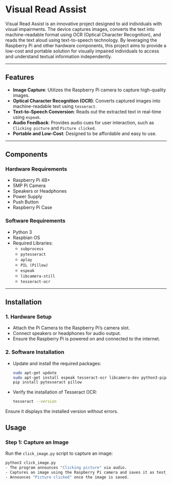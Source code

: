 # Visual Read Assist

Visual Read Assist is an innovative project designed to aid individuals with visual impairments. The device captures images, converts the text into machine-readable format using OCR (Optical Character Recognition), and reads the text aloud using text-to-speech technology. By leveraging the Raspberry Pi and other hardware components, this project aims to provide a low-cost and portable solution for visually impaired individuals to access and understand textual information independently.

---

## Features

- **Image Capture**: Utilizes the Raspberry Pi camera to capture high-quality images.
- **Optical Character Recognition (OCR)**: Converts captured images into machine-readable text using `tesseract`.
- **Text-to-Speech Conversion**: Reads out the extracted text in real-time using `espeak`.
- **Audio Feedback**: Provides audio cues for user interaction, such as `Clicking picture` and `Picture clicked`.
- **Portable and Low-Cost**: Designed to be affordable and easy to use.

---

## Components

### Hardware Requirements
- Raspberry Pi 4B+
- 5MP Pi Camera
- Speakers or Headphones
- Power Supply
- Push Button
- Raspberry Pi Case

### Software Requirements
- Python 3
- Raspbian OS
- Required Libraries:
  - `subprocess`
  - `pytesseract`
  - `aplay`
  - `PIL (Pillow)`
  - `espeak`
  - `libcamera-still`
  - `tesseract-ocr`

---

## Installation

### 1. Hardware Setup
- Attach the Pi Camera to the Raspberry Pi’s camera slot.
- Connect speakers or headphones for audio output.
- Ensure the Raspberry Pi is powered on and connected to the internet.

### 2. Software Installation
- Update and install the required packages:
  ```bash
  sudo apt-get update
  sudo apt-get install espeak tesseract-ocr libcamera-dev python3-pip
  pip install pytesseract pillow

- Verify the installation of Tesseract OCR:
  ```bash
  tesseract --version
Ensure it displays the installed version without errors.

## Usage
### Step 1: Capture an Image
Run the `click_image.py` script to capture an image:
  ```bash
  python3 click_image.py
 - The program announces "Clicking picture" via audio.
 - Captures an image using the Raspberry Pi camera and saves it as test_image.jpg.
 - Announces "Picture clicked" once the image is saved.
 
